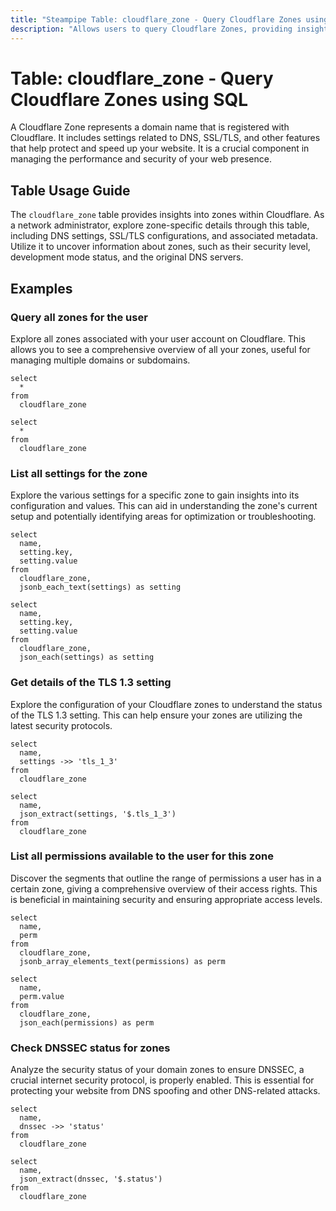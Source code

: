```yaml
---
title: "Steampipe Table: cloudflare_zone - Query Cloudflare Zones using SQL"
description: "Allows users to query Cloudflare Zones, providing insights into the DNS settings, SSL/TLS configurations, and associated metadata of each zone."
---
```


# Table: cloudflare_zone - Query Cloudflare Zones using SQL

A Cloudflare Zone represents a domain name that is registered with Cloudflare. It includes settings related to DNS, SSL/TLS, and other features that help protect and speed up your website. It is a crucial component in managing the performance and security of your web presence.

## Table Usage Guide

The `cloudflare_zone` table provides insights into zones within Cloudflare. As a network administrator, explore zone-specific details through this table, including DNS settings, SSL/TLS configurations, and associated metadata. Utilize it to uncover information about zones, such as their security level, development mode status, and the original DNS servers.

## Examples

### Query all zones for the user
Explore all zones associated with your user account on Cloudflare. This allows you to see a comprehensive overview of all your zones, useful for managing multiple domains or subdomains.

```sql+postgres
select
  *
from
  cloudflare_zone
```

```sql+sqlite
select
  *
from
  cloudflare_zone
```

### List all settings for the zone
Explore the various settings for a specific zone to gain insights into its configuration and values. This can aid in understanding the zone's current setup and potentially identifying areas for optimization or troubleshooting.

```sql+postgres
select
  name,
  setting.key,
  setting.value
from
  cloudflare_zone,
  jsonb_each_text(settings) as setting
```

```sql+sqlite
select
  name,
  setting.key,
  setting.value
from
  cloudflare_zone,
  json_each(settings) as setting
```

### Get details of the TLS 1.3 setting
Explore the configuration of your Cloudflare zones to understand the status of the TLS 1.3 setting. This can help ensure your zones are utilizing the latest security protocols.

```sql+postgres
select
  name,
  settings ->> 'tls_1_3'
from
  cloudflare_zone
```

```sql+sqlite
select
  name,
  json_extract(settings, '$.tls_1_3')
from
  cloudflare_zone
```

### List all permissions available to the user for this zone
Discover the segments that outline the range of permissions a user has in a certain zone, giving a comprehensive overview of their access rights. This is beneficial in maintaining security and ensuring appropriate access levels.

```sql+postgres
select
  name,
  perm
from
  cloudflare_zone,
  jsonb_array_elements_text(permissions) as perm
```

```sql+sqlite
select
  name,
  perm.value
from
  cloudflare_zone,
  json_each(permissions) as perm
```

### Check DNSSEC status for zones
Analyze the security status of your domain zones to ensure DNSSEC, a crucial internet security protocol, is properly enabled. This is essential for protecting your website from DNS spoofing and other DNS-related attacks.

```sql+postgres
select
  name,
  dnssec ->> 'status'
from
  cloudflare_zone
```

```sql+sqlite
select
  name,
  json_extract(dnssec, '$.status')
from
  cloudflare_zone
```